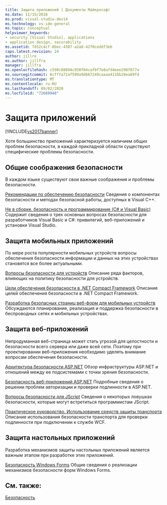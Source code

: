 ```yaml
---
title: Защита приложений | Документы Майкрософт
ms.date: 11/15/2016
ms.prod: visual-studio-dev14
ms.technology: vs-ide-general
ms.topic: conceptual
helpviewer_keywords:
- security [Visual Studio], applications
- application design, securability
ms.assetid: 7d32c4cf-8bec-4307-a2a8-42f0ceddf3eb
caps.latest.revision: 24
author: jillre
ms.author: jillfra
manager: jillfra
ms.openlocfilehash: c590c88894c930f04caf0f7e8afd4eee298f077a
ms.sourcegitcommit: 6cfffa72af599a9d667249caaaa411bb28ea69fd
ms.translationtype: MT
ms.contentlocale: ru-RU
ms.lasthandoff: 09/02/2020
ms.locfileid: "72669948"
---
```

# <a name="securing-applications"></a>Защита приложений
[!INCLUDE[vs2017banner](../includes/vs2017banner.md)]

Хотя большинство приложений характеризуется наличием общих проблем безопасности, в каждой прикладной области существуют специфические проблемы безопасности.

## <a name="general-security-considerations"></a>Общие соображения безопасности
 В каждом языке существуют свои важные соображения и проблемы безопасности.

 [Рекомендации по обеспечению безопасности](https://msdn.microsoft.com/library/86acaccf-cdb4-4517-bd58-553618e3ec42) Сведения о компонентах безопасности и методах безопасной работы, доступных в Visual C++.

 [Не в сборке. безопасность и программирование (C# и Visual Basic)](https://msdn.microsoft.com/227e2863-cf09-4c28-9611-bcd82be5e994) Содержит сведения о трех основных вопросах безопасности для разработчиков Visual Basic и C#: привилегий, веб-приложений и установки Visual Studio.

## <a name="securing-mobile-applications"></a>Защита мобильных приложений
 По мере роста популярности мобильных устройств вопросы обеспечения безопасности информации и данных на этих устройствах становятся все более актуальными.

 [Вопросы безопасности для устройств](https://msdn.microsoft.com/45fab484-8718-452e-8210-04fda3c6cb87) Описание ряда факторов, влияющих на политику безопасности для устройств.

 [Цели обеспечения безопасности в .NET Compact Framework](https://msdn.microsoft.com/64ac2770-e2bc-40a3-abbf-56c8a2c0e364) Описание целей обеспечения безопасности в .NET Compact Framework.

 [Разработка безопасных страниц веб-форм для мобильных устройств](https://msdn.microsoft.com/b69727c1-f81f-4221-a116-8f92f769365f) Обсуждаются планирование, реализация и поддержка безопасности в беспроводных сетях и мобильных устройствах.

## <a name="securing-web-applications"></a>Защита веб-приложений
 Непродуманная веб-страница может стать угрозой для целостности и безопасности всего сервера или даже всей сети. Поэтому при проектировании веб-приложения необходимо уделять внимание вопросам обеспечения безопасности.

 [Архитектура безопасности ASP.NET](https://msdn.microsoft.com/library/c34d6f4f-f64d-4697-bd32-02dd2ddf726f) Обзор инфраструктуры ASP.NET и отношений между ее подсистемами с точки зрения безопасности.

 [Безопасность веб-приложений ASP.NET](https://msdn.microsoft.com/library/658d0430-1644-4744-b52d-08b0d6fcacb8) Подробные сведения о решении проблем авторизации и проверки подлинности в ASP.NET.

 [Вопросы безопасности для JScript](https://msdn.microsoft.com/8572efc9-071a-472d-a1a4-f0a3b42644c1) Сведения о некоторых ловушках безопасности, которые могут встретиться программистам JScript.

 [Практическое руководство. Использование средств защиты транспорта](https://msdn.microsoft.com/16210e41-5492-4cc8-9002-7366b1fc7297) Описание использования безопасности транспорта для проверки подлинности при подключении к службе WCF.

## <a name="securing-desktop-applications"></a>Защита настольных приложений
 Разработка механизмов защиты настольных приложений является важным этапом при разработке этих приложений.

 [Безопасность Windows Forms](https://msdn.microsoft.com/library/932d438a-5285-46d8-a958-8c93d0ad6cae) Общие сведения о реализации механизмов безопасности форм Windows Forms.

## <a name="see-also"></a>См. также:
 [Безопасность](../ide/security-in-visual-studio.md)
